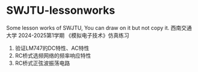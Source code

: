 # SWJTU-lessonworks
Some lesson works of SWJTU, You can draw on it but not copy it.
西南交通大学  2024-2025第1学期
《模拟电子技术》仿真练习
1.	验证LM747的DC特性、AC特性
2.	RC桥式选频网络的频率响应特性
3.	RC桥式正弦波振荡电路
